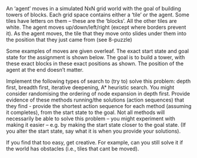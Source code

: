 An ‘agent’ moves in a simulated NxN grid world with the goal of building towers of blocks. Each grid space
contains either a ‘tile’ or the agent. Some tiles have letters on them – these are the ‘blocks’. All the other tiles
are white. The agent moves up/down/left/right (except where borders prevent it). As the agent moves, the tile
that they move onto slides under them into the position that they just came from (see 8-puzzle)

Some examples of moves are given overleaf. The exact start state and goal state for the assignment is shown below.
The goal is to build a tower, with these exact blocks in these exact positions as shown. The position of the
agent at the end doesn’t matter.

Implement the following types of search to (try to) solve this problem: depth first, breadth first, iterative
deepening, A* heuristic search. You might consider randomising the ordering of node expansion in depth first.
Provide evidence of these methods running/the solutions (action sequences) that they find - provide the
shortest action sequence for each method (assuming it completes), from the start state to the goal. Not all
methods will necessarily be able to solve this problem – you might experiment with making it easier – e.g. by
making the start state closer to the goal state. (If you alter the start state, say what it is when you provide your
solutions).


If you find that too easy, get creative. For example, can you still solve it if the world has obstacles (i.e., tiles
that cant be moved).

